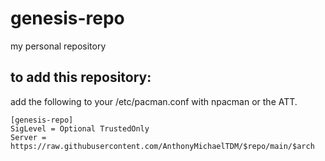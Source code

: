 # genesis-repo
my personal repository

## to add this repository:
add the following to your /etc/pacman.conf with npacman or the ATT.
```
[genesis-repo]
SigLevel = Optional TrustedOnly
Server = https://raw.githubusercontent.com/AnthonyMichaelTDM/$repo/main/$arch
```


